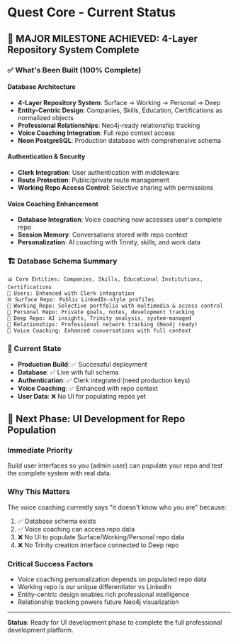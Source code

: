 # Quest Core - Current Status

## 🎯 **MAJOR MILESTONE ACHIEVED: 4-Layer Repository System Complete**

### **✅ What's Been Built (100% Complete)**

#### **Database Architecture**
- **4-Layer Repository System**: Surface → Working → Personal → Deep
- **Entity-Centric Design**: Companies, Skills, Education, Certifications as normalized objects
- **Professional Relationships**: Neo4j-ready relationship tracking
- **Voice Coaching Integration**: Full repo context access
- **Neon PostgreSQL**: Production database with comprehensive schema

#### **Authentication & Security**
- **Clerk Integration**: User authentication with middleware
- **Route Protection**: Public/private route management
- **Working Repo Access Control**: Selective sharing with permissions

#### **Voice Coaching Enhancement**
- **Database Integration**: Voice coaching now accesses user's complete repo
- **Session Memory**: Conversations stored with repo context
- **Personalization**: AI coaching with Trinity, skills, and work data

### **🏗️ Database Schema Summary**

```
📊 Core Entities: Companies, Skills, Educational Institutions, Certifications
👤 Users: Enhanced with Clerk integration
🌐 Surface Repo: Public LinkedIn-style profiles  
💼 Working Repo: Selective portfolio with multimedia & access control
📝 Personal Repo: Private goals, notes, development tracking
🤖 Deep Repo: AI insights, Trinity analysis, system-managed
🤝 Relationships: Professional network tracking (Neo4j ready)
🎤 Voice Coaching: Enhanced conversations with full context
```

### **🔄 Current State**
- **Production Build**: ✅ Successful deployment
- **Database**: ✅ Live with full schema
- **Authentication**: ✅ Clerk integrated (need production keys)
- **Voice Coaching**: ✅ Enhanced with repo context
- **User Data**: ❌ No UI for populating repos yet

## 🎯 **Next Phase: UI Development for Repo Population**

### **Immediate Priority**
Build user interfaces so you (admin user) can populate your repo and test the complete system with real data.

### **Why This Matters**
The voice coaching currently says "it doesn't know who you are" because:
1. ✅ Database schema exists
2. ✅ Voice coaching can access repo data  
3. ❌ No UI to populate Surface/Working/Personal repo data
4. ❌ No Trinity creation interface connected to Deep repo

### **Critical Success Factors**
- Voice coaching personalization depends on populated repo data
- Working repo is our unique differentiator vs LinkedIn
- Entity-centric design enables rich professional intelligence
- Relationship tracking powers future Neo4j visualization

---

**Status**: Ready for UI development phase to complete the full professional development platform.